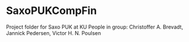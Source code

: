 # SaxoPUKCompFin
Project folder for Saxo PUK at KU
People in group: Christoffer A. Brevadt, Jannick Pedersen, Victor H. N. Poulsen
